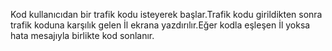 Kod kullanıcıdan bir trafik kodu isteyerek başlar.Trafik kodu girildikten sonra trafik koduna karşılık gelen İl ekrana yazdırılır.Eğer kodla eşleşen İl yoksa hata mesajıyla birlikte kod sonlanır.
